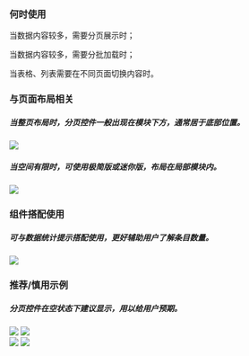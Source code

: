 


### 何时使用

当数据内容较多，需要分页展示时；

当数据内容较多，需要分批加载时；

当表格、列表需要在不同页面切换内容时。

### 与页面布局相关

##### 当整页布局时，分页控件一般出现在模块下方，通常居于底部位置。

<div class="legend">
  <div class="item">
    <img src="https://oteam-tdesign-1258344706.cos.ap-guangzhou.myqcloud.com/site/design/pagination-2@2x.png"/>
  </div>

  <div class="item"></div>
</div>


##### 当空间有限时，可使用极简版或迷你版，布局在局部模块内。

<div class="legend">
  <div class="item">
    <img src="https://oteam-tdesign-1258344706.cos.ap-guangzhou.myqcloud.com/site/design/pagination-1@2x.png"/>
  </div>

  <div class="item"></div>
</div>


### 组件搭配使用

##### 可与数据统计提示搭配使用，更好辅助用户了解条目数量。

<div class="legend">
  <div class="item">
    <img src="https://oteam-tdesign-1258344706.cos.ap-guangzhou.myqcloud.com/site/design/pagination-3@2x.png" />
  </div>

  <div class="item"></div>
</div>


### 推荐/慎用示例


##### 分页控件在空状态下建议显示，用以给用户预期。

<div class="legend">
  <div class="item">
    <img src="https://oteam-tdesign-1258344706.cos.ap-guangzhou.myqcloud.com/site/design/%E5%88%86%E9%A1%B5--------%E6%8E%A8%E8%8D%901@2x.png"/>
    <img class="tag" src="https://oteam-tdesign-1258344706.cos.ap-guangzhou.myqcloud.com/site/doc/good.png" />
  </div>

  <div class="item">
    <img src="https://oteam-tdesign-1258344706.cos.ap-guangzhou.myqcloud.com/site/design/pagination-5@2x.png"/>
    <img class="tag" src="https://oteam-tdesign-1258344706.cos.ap-guangzhou.myqcloud.com/site/doc/bad.png" />
  </div>
</div>
